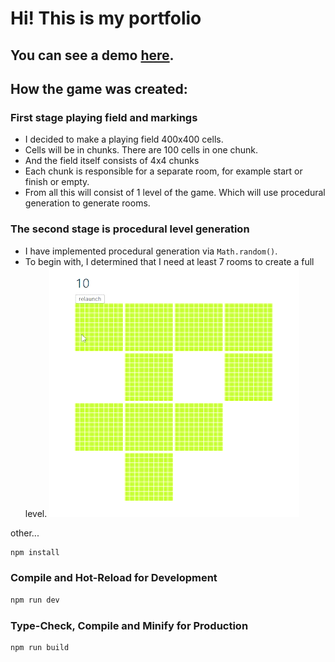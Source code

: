 # Hi! This is my portfolio

## You can see a demo [here](https://khalbay.github.io).

## How the game was created:

### First stage playing field and markings

- I decided to make a playing field 400x400 cells.
- Cells will be in chunks. There are 100 cells in one chunk.
- And the field itself consists of 4x4 chunks
- Each chunk is responsible for a separate room, for example start or finish or empty.
- From all this will consist of 1 level of the game. Which will use procedural generation to generate rooms.

### The second stage is procedural level generation

- I have implemented procedural generation via `Math.random()`.
- To begin with, I determined that I need at least 7 rooms to create a full level.
  <img src="public\procedural_level_generation.gif"/>

other...

```sh
npm install
```

### Compile and Hot-Reload for Development

```sh
npm run dev
```

### Type-Check, Compile and Minify for Production

```sh
npm run build
```
